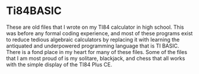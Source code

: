 # Ti84BASIC

These are old files that I wrote on my TI84 calculator in high school. This was before any formal coding experience, and most of these programs exist to reduce tedious algebraic calculators by replacing it with learning the antiquated and underpowered programming language that is TI BASIC.
There is a fond place in my heart for many of these files. Some of the files that I am most proud of is my solitare, blackjack, and chess that all works with the simple display of the TI84 Plus CE.
